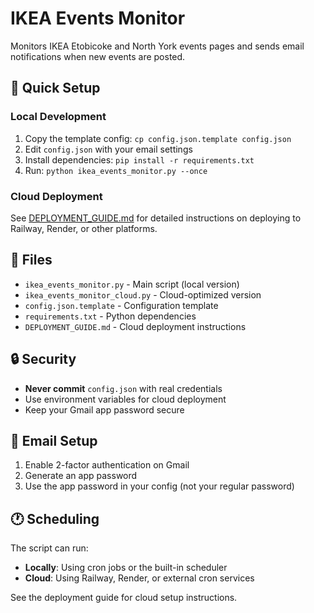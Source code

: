 # IKEA Events Monitor

Monitors IKEA Etobicoke and North York events pages and sends email notifications when new events are posted.

## 🚀 Quick Setup

### Local Development
1. Copy the template config: `cp config.json.template config.json`
2. Edit `config.json` with your email settings
3. Install dependencies: `pip install -r requirements.txt`
4. Run: `python ikea_events_monitor.py --once`

### Cloud Deployment
See [DEPLOYMENT_GUIDE.md](DEPLOYMENT_GUIDE.md) for detailed instructions on deploying to Railway, Render, or other platforms.

## 📁 Files

- `ikea_events_monitor.py` - Main script (local version)
- `ikea_events_monitor_cloud.py` - Cloud-optimized version
- `config.json.template` - Configuration template
- `requirements.txt` - Python dependencies
- `DEPLOYMENT_GUIDE.md` - Cloud deployment instructions

## 🔒 Security

- **Never commit** `config.json` with real credentials
- Use environment variables for cloud deployment
- Keep your Gmail app password secure

## 📧 Email Setup

1. Enable 2-factor authentication on Gmail
2. Generate an app password
3. Use the app password in your config (not your regular password)

## 🕐 Scheduling

The script can run:
- **Locally**: Using cron jobs or the built-in scheduler
- **Cloud**: Using Railway, Render, or external cron services

See the deployment guide for cloud setup instructions.